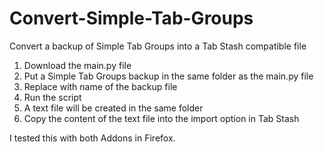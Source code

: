 # Convert-Simple-Tab-Groups
Convert a backup of Simple Tab Groups into a Tab Stash compatible file

1. Download the main.py file
2. Put a Simple Tab Groups backup in the same folder as the main.py file
3. Replace <your backup file> with name of the backup file
4. Run the script
5. A text file will be created in the same folder
5. Copy the content of the text file into the import option in Tab Stash
  
I tested this with both Addons in Firefox.
